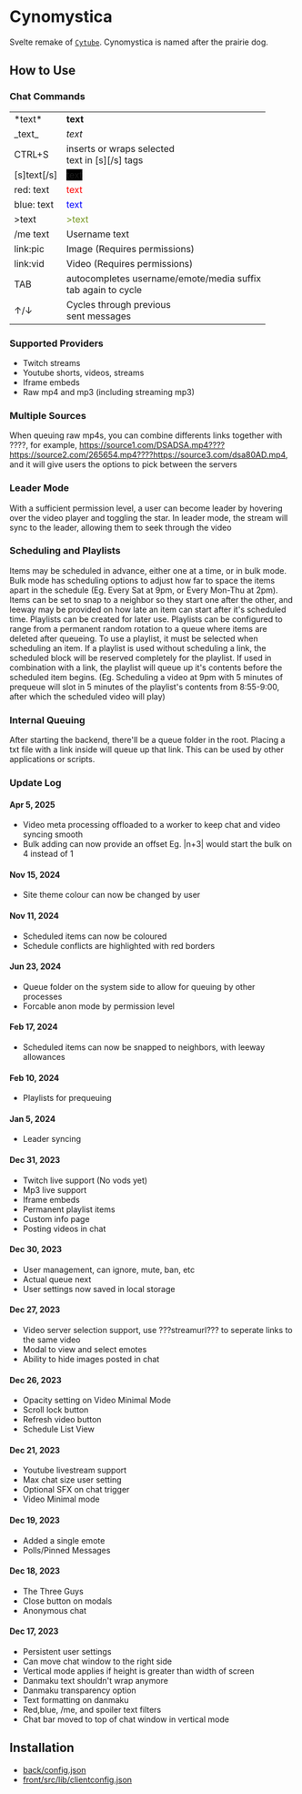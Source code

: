 # Cynomystica

Svelte remake of [`Cytube`](https://github.com/calzoneman/sync).
Cynomystica is named after the prairie dog.

## How to Use

### Chat Commands

<table>
	<tr><td>*text*</td><td><b>text</b></td></tr>
	<tr><td>_text_</td><td><em>text</em></td></tr>
	<tr><td>CTRL+S</td><td>inserts or wraps selected<br />text in [s][/s] tags</td></tr>
	<tr><td>[s]text[/s]</td><td><span style='background:black'>text</span></td></tr>
	<tr><td>red: text</td><td><span style='color:red'>text</span></td></tr>
	<tr><td>blue: text</td><td><span style='color:blue'>text</span></td></tr>
	<tr><td>>text</td><td><span style='color:#789922'>>text</span></td></tr>
	<tr><td>/me text</td><td><span class="actiontext">Username text</span></td></tr>
	<tr><td>link:pic</td><td>Image (Requires permissions)</td></tr>
	<tr><td>link:vid</td><td>Video (Requires permissions)</td></tr>
	<tr><td>TAB</td><td>autocompletes username/emote/media suffix<br />tab again to cycle</td></tr>
	<tr><td>↑/↓</td><td>Cycles through previous<br />sent messages</td></tr>
</table>

### Supported Providers

- Twitch streams
- Youtube shorts, videos, streams
- Iframe embeds
- Raw mp4 and mp3 (including streaming mp3)

### Multiple Sources

When queuing raw mp4s, you can combine differents links together with ????, for example, https://source1.com/DSADSA.mp4????https://source2.com/265654.mp4????https://source3.com/dsa80AD.mp4, and it will give users the options to pick between the servers

### Leader Mode

With a sufficient permission level, a user can become leader by hovering over the video player and toggling the star. In leader mode, the stream will sync to the leader, allowing them to seek through the video

### Scheduling and Playlists

Items may be scheduled in advance, either one at a time, or in bulk mode. Bulk mode has scheduling options to adjust how far to space the items apart in the schedule (Eg. Every Sat at 9pm, or Every Mon-Thu at 2pm). Items can be set to snap to a neighbor so they start one after the other, and leeway may be provided on how late an item can start after it's scheduled time.
Playlists can be created for later use. Playlists can be configured to range from a permanent random rotation to a queue where items are deleted after queueing. To use a playlist, it must be selected when scheduling an item. If a playlist is used without scheduling a link, the scheduled block will be reserved completely for the playlist. If used in combination with a link, the playlist will queue up it's contents before the scheduled item begins. (Eg. Scheduling a video at 9pm with 5 minutes of prequeue will slot in 5 minutes of the playlist's contents from 8:55-9:00, after which the scheduled video will play)

### Internal Queuing

After starting the backend, there'll be a queue folder in the root. Placing a txt file with a link inside will queue up that link. This can be used by other applications or scripts.

### Update Log
#### Apr 5, 2025

- Video meta processing offloaded to a worker to keep chat and video syncing smooth
- Bulk adding can now provide an offset Eg. |n+3| would start the bulk on 4 instead of 1

#### Nov 15, 2024

- Site theme colour can now be changed by user

#### Nov 11, 2024

- Scheduled items can now be coloured
- Schedule conflicts are highlighted with red borders

#### Jun 23, 2024

- Queue folder on the system side to allow for queuing by other processes
- Forcable anon mode by permission level

#### Feb 17, 2024

- Scheduled items can now be snapped to neighbors, with leeway allowances

#### Feb 10, 2024

- Playlists for prequeuing

#### Jan 5, 2024

- Leader syncing

#### Dec 31, 2023

- Twitch live support (No vods yet)
- Mp3 live support
- Iframe embeds
- Permanent playlist items
- Custom info page
- Posting videos in chat

#### Dec 30, 2023

- User management, can ignore, mute, ban, etc
- Actual queue next
- User settings now saved in local storage

#### Dec 27, 2023

- Video server selection support, use ???streamurl??? to seperate links to the same video
- Modal to view and select emotes
- Ability to hide images posted in chat

#### Dec 26, 2023

- Opacity setting on Video Minimal Mode
- Scroll lock button
- Refresh video button
- Schedule List View

#### Dec 21, 2023

- Youtube livestream support
- Max chat size user setting
- Optional SFX on chat trigger
- Video Minimal mode

#### Dec 19, 2023

- Added a single emote
- Polls/Pinned Messages

#### Dec 18, 2023

- The Three Guys
- Close button on modals
- Anonymous chat

#### Dec 17, 2023

- Persistent user settings
- Can move chat window to the right side
- Vertical mode applies if height is greater than width of screen
- Danmaku text shouldn't wrap anymore
- Danmaku transparency option
- Text formatting on danmaku
- Red,blue, /me, and spoiler text filters
- Chat bar moved to top of chat window in vertical mode

## Installation

- [back/config.json](back/config.example.json)
- [front/src/lib/clientconfig.json](front/src/lib/clientconfig.example.json)
